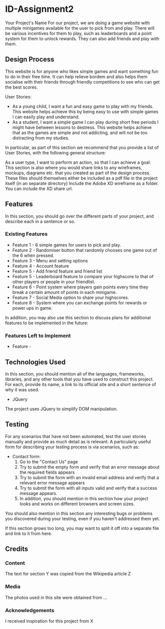 # ID-Assignment2

Your Project's Name
For our project, we are doing a game website with multiple minigames available for the user to pick from and play. There will be various incentives for them to play, such as leaderboards and a point system for them to unlock rewards. They can also add friends and play with them.

## Design Process
This website is for anyone who likes simple games and want something fun to do in their free time. It can help relieve bordem and also helps them socialise with their friends through friendly competitions to see who can get the best scores. 

User Stories:
- As a young child, I want a fun and easy game to play with my friends. This website helps achieve this by being easy to use with simple games I can easily play and understand.
- As a student, I want a simple game I can play during short free periods I might have between lessons to destress. This website helps achieve that as the games are simple and not addicting, and will not be too distracting from my studies. 

In particular, as part of this section we recommend that you provide a list of User Stories, with the following general structure:

As a user type, I want to perform an action, so that I can achieve a goal.
This section is also where you would share links to any wireframes, mockups, diagrams etc. that you created as part of the design process. These files should themselves either be included as a pdf file in the project itself (in an separate directory) Include the Adobe XD wireframe as a folder. You can include the XD share url.

## Features
In this section, you should go over the different parts of your project, and describe each in a sentence or so.

### Existing Features
- Feature 1 - 6 simple games for users to pick and play.
- Feature 2 - Randomiser button that randomly chooses one game out of the 6 when pressed.
- Feature 3 - Menu and setting options
- Feature 4 - Account feature
- Feature 5 - Add friend feature and friend list
- Feature 5 - Leaderboard feature to compare your highscore to that of other players or people in your friendlist.
- Feature 6 - Point system where players gain points every time they break a certain amount of points in each minigame.
- Feature 7 - Social Media option to share your highscores. 
- Feature 8 - System where you can exchange points for rewards or power ups in game. 

In addition, you may also use this section to discuss plans for additional features to be implemented in the future:

### Features Left to Implement
- Feature - 

## Technologies Used
In this section, you should mention all of the languages, frameworks, libraries, and any other tools that you have used to construct this project. For each, provide its name, a link to its official site and a short sentence of why it was used.

- JQuery

The project uses JQuery to simplify DOM manipulation.

## Testing
For any scenarios that have not been automated, test the user stories manually and provide as much detail as is relevant. A particularly useful form for describing your testing process is via scenarios, such as:

- Contact form:
  1. Go to the "Contact Us" page
  2. Try to submit the empty form and verify that an error message about the required fields appears
  3. Try to submit the form with an invalid email address and verify that a relevant error message appears
  4. Try to submit the form with all inputs valid and verify that a success message appears.
  5. In addition, you should mention in this section how your project looks and works on different browsers and screen sizes.

You should also mention in this section any interesting bugs or problems you discovered during your testing, even if you haven't addressed them yet.

If this section grows too long, you may want to split it off into a separate file and link to it from here.

## Credits
### Content
The text for section Y was copied from the Wikipedia article Z
### Media
The photos used in this site were obtained from ...
### Acknowledgements
I received inspiration for this project from X
